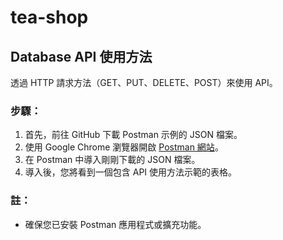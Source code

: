 # tea-shop
## Database API 使用方法

透過 HTTP 請求方法（GET、PUT、DELETE、POST）來使用 API。

### 步驟：

1. 首先，前往 GitHub 下載 Postman 示例的 JSON 檔案。
2. 使用 Google Chrome 瀏覽器開啟 [Postman 網站](https://www.postman.com/)。
3. 在 Postman 中導入剛剛下載的 JSON 檔案。
4. 導入後，您將看到一個包含 API 使用方法示範的表格。

### 註：

- 確保您已安裝 Postman 應用程式或擴充功能。

